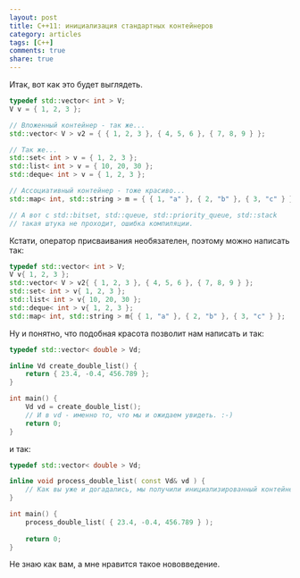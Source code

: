 ```yaml
---
layout: post
title: C++11: инициализация стандартных контейнеров
category: articles
tags: [C++]
comments: true
share: true
---
```


Итак, вот как это будет выглядеть.
```cpp
typedef std::vector< int > V;
V v = { 1, 2, 3 };

// Вложенный контейнер - так же...
std::vector< V > v2 = { { 1, 2, 3 }, { 4, 5, 6 }, { 7, 8, 9 } };

// Так же...
std::set< int > v = { 1, 2, 3 };
std::list< int > v = { 10, 20, 30 };
std::deque< int > v = { 1, 2, 3 };

// Ассоциативный контейнер - тоже красиво...
std::map< int, std::string > m = { { 1, "a" }, { 2, "b" }, { 3, "c" } };

// А вот с std::bitset, std::queue, std::priority_queue, std::stack 
// такая штука не проходит, ошибка компиляции.
```
Кстати, оператор присваивания необязателен, поэтому можно написать так:
```cpp
typedef std::vector< int > V;
V v{ 1, 2, 3 };
std::vector< V > v2{ { 1, 2, 3 }, { 4, 5, 6 }, { 7, 8, 9 } };
std::set< int > v{ 1, 2, 3 };
std::list< int > v{ 10, 20, 30 };
std::deque< int > v{ 1, 2, 3 };
std::map< int, std::string > m{ { 1, "a" }, { 2, "b" }, { 3, "c" } };
```
Ну и понятно, что подобная красота позволит нам написать и так:
```cpp
typedef std::vector< double > Vd;

inline Vd create_double_list() {
    return { 23.4, -0.4, 456.789 };
}

int main() {
    Vd vd = create_double_list();
    // И в vd - именно то, что мы и ожидаем увидеть. :-)
    return 0;
}
```
и так:
```cpp
typedef std::vector< double > Vd;

inline void process_double_list( const Vd& vd ) {
    // Как вы уже и догадались, мы получили инициализированный контейнер...
}

int main() {
    process_double_list( { 23.4, -0.4, 456.789 } );
    
    return 0;
}
```

Не знаю как вам, а мне нравится такое нововведение.
